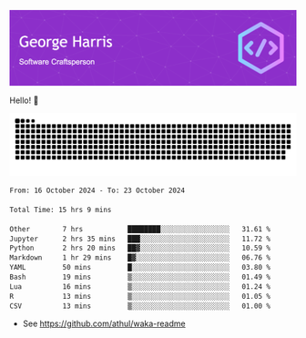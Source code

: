 ![img](./assets/github-header.png)

Hello! :wave:

<div align="center">
  <img  src="https://raw.githubusercontent.com/1999AZZAR/1999AZZAR/readme/resources/grid-snake.svg" alt="snake" />
</div>

<!--START_SECTION:waka-->

```txt
From: 16 October 2024 - To: 23 October 2024

Total Time: 15 hrs 9 mins

Other        7 hrs           ████████░░░░░░░░░░░░░░░░░   31.61 %
Jupyter      2 hrs 35 mins   ███░░░░░░░░░░░░░░░░░░░░░░   11.72 %
Python       2 hrs 20 mins   ██▓░░░░░░░░░░░░░░░░░░░░░░   10.59 %
Markdown     1 hr 29 mins    █▓░░░░░░░░░░░░░░░░░░░░░░░   06.76 %
YAML         50 mins         █░░░░░░░░░░░░░░░░░░░░░░░░   03.80 %
Bash         19 mins         ▒░░░░░░░░░░░░░░░░░░░░░░░░   01.49 %
Lua          16 mins         ▒░░░░░░░░░░░░░░░░░░░░░░░░   01.24 %
R            13 mins         ▒░░░░░░░░░░░░░░░░░░░░░░░░   01.05 %
CSV          13 mins         ▒░░░░░░░░░░░░░░░░░░░░░░░░   01.00 %
```

<!--END_SECTION:waka-->

- See <https://github.com/athul/waka-readme>
